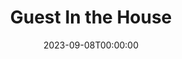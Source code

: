 ---
title: Guest In the House
date: 2023-09-08T00:00:00
opening_date: 1949-01-14
closing_date: 1949-01-21
layout: productions
program:
Theatre: Theatre Jacksonville
Venue: Little Theatre
cast:
- Ann Proctor: Alice Ahern
- Dan Proctor: LaMarr Wigg
- Evelyn Heath: Alma Jones Eddy
- Frank Dow: Don Heebner
- Rev. Shaw: Gene Patton
- Douglas Proctor: Gene Sayre
- Lee Proctor: Joan Pomeroy
- Tracy: June Stoy
- Hilda: Mathielde Colle
- Miriam Blake: Mickey M. Mills
- Mrs. Dow: Jean Heebner
- Pamela Rhodes: VerMelle McCarter
- Aunt Martha Proctor: Louise Royall Howarth
crew:
- Director: Paul E. Geisenhof
- Stage Manager: Carolina Rawls
- Assistant Stage Manager: Laurel Barton
- Set Design: Duke LeBrun
- Scene painting and construction:
  - Ed Keisling
  - Elmo Lehman
  - Karen O'Shaughnessy
- Properties: Ruth Buell
- Properties Assistant:
  - June Stoy
  - Peggy Connelly
  - Vonnie Patton
- Lighting controls:
  - Deborah Benson
  - Natalie Clarke
  - Su Hawkins
- Sound Technician:
  - Don Heebner
  - Elaine Singer
  - Gene Patton
  - Sue Miller
- Costume Assistant: Polly Clendenning
- Make-up assistant:
  - Ann Frankenberg
  - Betty Jane Mizelle
  - Jane Porter
  - Louise Elkins
understudies:
orchestra:
---